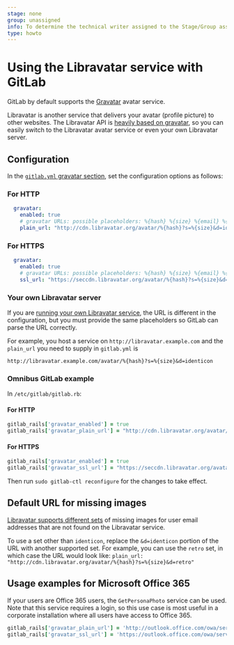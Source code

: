 ```yaml
---
stage: none
group: unassigned
info: To determine the technical writer assigned to the Stage/Group associated with this page, see https://about.gitlab.com/handbook/engineering/ux/technical-writing/#assignments
type: howto
---
```


# Using the Libravatar service with GitLab

GitLab by default supports the [Gravatar](https://gravatar.com) avatar service.

Libravatar is another service that delivers your avatar (profile picture) to
other websites. The Libravatar API is
[heavily based on gravatar](https://wiki.libravatar.org/api/), so you can
easily switch to the Libravatar avatar service or even your own Libravatar
server.

## Configuration

In the [`gitlab.yml` gravatar section](https://gitlab.com/gitlab-org/gitlab/blob/672bd3902d86b78d730cea809fce312ec49d39d7/config/gitlab.yml.example#L122), set
the configuration options as follows:

### For HTTP

```yaml
  gravatar:
    enabled: true
    # gravatar URLs: possible placeholders: %{hash} %{size} %{email} %{username}
    plain_url: "http://cdn.libravatar.org/avatar/%{hash}?s=%{size}&d=identicon"
```

### For HTTPS

```yaml
  gravatar:
    enabled: true
    # gravatar URLs: possible placeholders: %{hash} %{size} %{email} %{username}
    ssl_url: "https://seccdn.libravatar.org/avatar/%{hash}?s=%{size}&d=identicon"
```

### Your own Libravatar server

If you are [running your own Libravatar service](https://wiki.libravatar.org/running_your_own/),
the URL is different in the configuration, but you must provide the same
placeholders so GitLab can parse the URL correctly.

For example, you host a service on `http://libravatar.example.com` and the
`plain_url` you need to supply in `gitlab.yml` is

`http://libravatar.example.com/avatar/%{hash}?s=%{size}&d=identicon`

### Omnibus GitLab example

In `/etc/gitlab/gitlab.rb`:

#### For HTTP

```ruby
gitlab_rails['gravatar_enabled'] = true
gitlab_rails['gravatar_plain_url'] = "http://cdn.libravatar.org/avatar/%{hash}?s=%{size}&d=identicon"
```

#### For HTTPS

```ruby
gitlab_rails['gravatar_enabled'] = true
gitlab_rails['gravatar_ssl_url'] = "https://seccdn.libravatar.org/avatar/%{hash}?s=%{size}&d=identicon"
```

Then run `sudo gitlab-ctl reconfigure` for the changes to take effect.

## Default URL for missing images

[Libravatar supports different sets](https://wiki.libravatar.org/api/) of
missing images for user email addresses that are not found on the Libravatar
service.

To use a set other than `identicon`, replace the `&d=identicon` portion of the
URL with another supported set. For example, you can use the `retro` set, in
which case the URL would look like: `plain_url: "http://cdn.libravatar.org/avatar/%{hash}?s=%{size}&d=retro"`

## Usage examples for Microsoft Office 365

If your users are Office 365 users, the `GetPersonaPhoto` service can be used.
Note that this service requires a login, so this use case is most useful in a
corporate installation where all users have access to Office 365.

```ruby
gitlab_rails['gravatar_plain_url'] = 'http://outlook.office.com/owa/service.svc/s/GetPersonaPhoto?email=%{email}&size=HR120x120'
gitlab_rails['gravatar_ssl_url'] = 'https://outlook.office.com/owa/service.svc/s/GetPersonaPhoto?email=%{email}&size=HR120x120'
```

<!-- ## Troubleshooting

Include any troubleshooting steps that you can foresee. If you know beforehand what issues
one might have when setting this up, or when something is changed, or on upgrading, it's
important to describe those, too. Think of things that may go wrong and include them here.
This is important to minimize requests for support, and to avoid doc comments with
questions that you know someone might ask.

Each scenario can be a third-level heading, e.g. `### Getting error message X`.
If you have none to add when creating a doc, leave this section in place
but commented out to help encourage others to add to it in the future. -->
